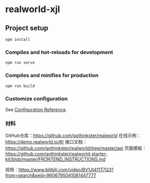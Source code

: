 # realworld-xjl

## Project setup
```
npm install
```

### Compiles and hot-reloads for development
```
npm run serve
```

### Compiles and minifies for production
```
npm run build
```

### Customize configuration
See [Configuration Reference](https://cli.vuejs.org/config/).

### 材料
GitHub仓库：https://github.com/gothinkster/realworld
在线示例：https://demo.realworld.io/#/
接口文档：https://github.com/gothinkster/realworld/tree/master/api
页面模板：https://github.com/gothinkster/realworld-starter-kit/blob/master/FRONTEND_INSTRUCTIONS.md

视频：https://www.bilibili.com/video/BV1Jt411T7Q3?from=search&seid=9606795041081447777
